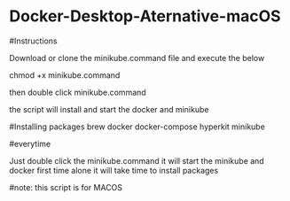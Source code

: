 # Docker-Desktop-Aternative-macOS



#Instructions

Download or clone the minikube.command file and execute the below

chmod +x minikube.command

then double click minikube.command

the script will install and start the docker and minikube


#Installing packages
brew
docker
docker-compose
hyperkit
minikube

#everytime 

Just double click the minikube.command it will start the minikube and docker first time alone it will take time to install packages

#note: this script is for MACOS
